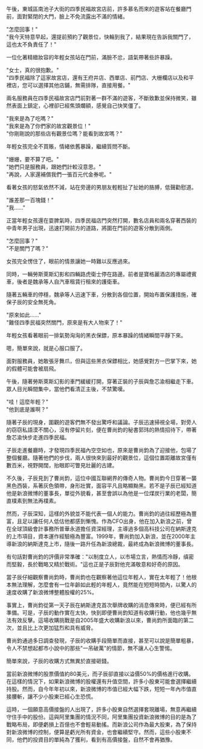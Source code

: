 午後，東城區南池子大街的四季民福故宮店前，許多慕名而來的遊客站在餐廳門前，面對緊閉的大門，臉上不免流露出不滿的情緒。

"怎麼回事！"  
"我今天特意早起，還提前預約了觀景位，快輪到我了，結果現在告訴我關門了，這也太不負責任了！"

一位化著精緻妝容的年輕女孩站在門前，滿臉不忿，語氣帶著些許暴躁。

"女士，真的很抱歉。"  
"四季民福除了這家故宮店，還有王府井店、西單店、前門店、大栅欄店以及和平裡店，您可以選擇其他店鋪，無需排隊，直接用餐。"

兩名服務員在四季民福故宮店門前對著一群不滿的遊客，不斷致歉並保持微笑，雖然表面上鎮定，心裡卻已經焦頭爛額，感覺自己快笑僵了。

"我來是為了吃嗎？"  
"我來是為了你們家的故宮觀景位！"  
"你剛剛說的那些店有觀景位嗎？能看到故宮嗎？"

年輕女孩完全不買賬，情緒依舊暴躁，繼續質問不斷。

"姗姗，要不算了吧。"  
"她們只是服務員，跟她們計較沒意思。"  
"再說，人家還補償我們一張百元代金券呢。"

看著女孩的怒氣依然不減，站在旁邊的男朋友輕輕扯了扯她的胳膊，低聲勸慰道。

"誰差那一百塊錢！"  
"我……"

正當年輕女孩還在耍脾氣時，四季民福店門突然打開，數名店員和兩名穿著西裝的中青年男子出現，迅速打開前方的道路，將圍在門前的遊客分散到兩側。

"怎麼回事？"  
"不是關門了嗎？"

女孩完全愣住了，眼前的情景讓她一時難以反應過來。

同時，一輛勞斯萊斯幻影和四輛路虎衛士停在路邊。前者是寶格麗酒店的專屬禮賓車，後者是魏承等人自汽車租賃行租來的護衛車。

隨著五輛車的停穩，魏承等人迅速下車，分散到各個位置，開始布置保護措施，確保子辰的安全無死角。

"原來如此……"  
"難怪四季民福突然關門，原來是有大人物來了！"

年輕女孩看著眼前一排氣勢洶洶的黑衣保鏢，原本暴躁的情緒瞬間平靜下來。

嗯，簡單來說，就是心服口服了。

面對服務員，她敢張牙舞爪，但與這些黑衣保鏢相比，她感覺對方一巴掌下來，她的假體可能會被扇飛。

午後，隨著勞斯萊斯幻影的車門緩緩打開，穿著正裝的子辰與詹芯渝相繼走下車。眾人目光瞬間集中，當他們看清正主後，不禁驚嘆。

"哇！這麼年輕？"  
"他到底是誰啊？"  

隨著子辰的現身，圍觀的遊客們無不發出驚呼和議論。子辰迅速掃視全場，對旁人的窃窃私語漠不關心，沒有停留片刻，便在曹尚鈞的秘書郭玮的熱情招待下，帶著詹芯渝快步走進四季民福。

子辰走進餐廳時，才發現四季民福內空空如也，原來是曹尚鈞為了迎接他，包場了整個餐廳。隨著他們的步伐，兩人很快來到最好的觀景位，這個位置距離故宮僅有數百米，視野開闊，抬眼即可瞥見壯麗的古建。

不久後，子辰見到了曹尚鈞，這位中國互聯網界的傳奇人物。曹尚鈞今日穿著一襲黑色西裝，系著灰色領帶，身形壯實，面容平凡且略顯黝黑。若不是子辰已經知道他是新浪微博的董事長，單從外貌看，甚至會誤以為他是一位煤炭行業的老闆，簡直樸素到無法再樸素。

然而，子辰深知，這樣的外貌並不能代表一個人的能力。曹尚鈞的過往經歷極為豐富，且足以讓任何人低估他都感到慚愧。作為CFO出身，他在加入新浪之前，曾在全球頂級會計事務所普華永道擔任資深經理，主導過多個高科技公司在納斯達克的上市項目，資本運作經驗極為豐富。1999年，曹尚鈞加入新浪，並在2000年主導新浪的納斯達克上市，隨後一路升任為新浪總裁，最終成為新浪微博的董事長。

有句話對曹尚鈞的評價非常準確："以制度立人，以市場立言，熱情而冷靜，缜密而堅毅，長於戰略又精於戰術。"這也正是子辰對他充滿敬意和好奇的原因。

當子辰仔細觀察曹尚鈞時，曹尚鈞也在觀察著他這位年輕人，實在太年輕了！他根本無法理解，怎麼會有一位年齡如此輕的年輕人，竟然能在短短時間內，以驚人的速度收購了新浪微博整體股權的25%。

事實上，曹尚鈞從第一天子辰在納斯達克首次舉牌收購的消息傳來時，便已經有所準備。可是，子辰的動作實在太快，快到即便曹尚鈞知道有收購行動，他也幾乎無法有效反擊。這場收購挑戰是自2005年盛大收購新浪以來，曹尚鈞所面臨的第二次，並且比上次更加猛烈和具有威脅。

曹尚鈞通過多日調查發現，子辰的收購手段簡單而直接，甚至可以說是簡單粗暴，令人不禁想起都市小說中的那些"一吊破萬"的情節，無不讓人心生警惕。

簡單來說，子辰的收購方式無異於直接砸錢。

當前新浪微博的股票價值約80美元，而子辰卻直接以溢價50%的價格進行收購。在這樣的情況下，如果新浪微博的股權還有升值空間，許多小股東可能會選擇繼續持股。然而，自今年年初以來，新浪微博的市值已經大幅下跌，短短一年內市值直接腰斬，讓不少小股東已經心生恐慌。

這時，一個願意高價接盤的人出現了，許多小股東自然選擇套現離場，無意再繼續守住手中的股份。這與阿里集團的情況不同，阿里集團投資新浪微博的目的是為了戰略布局，即便虧損上百億也不會輕易動搖。而新浪公司作為最大股東，為了保持對新浪微博的控制，便算是虧光所有資金，也會繼續堅守。然而，這些小股東不同，他們的投資目的單純為了獲利，看到有高價接盤，自然不會再猶豫。
